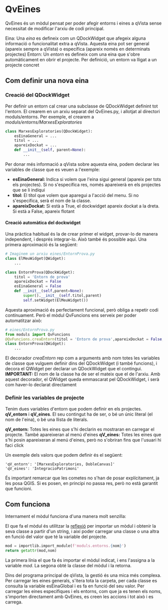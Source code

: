 # QvEines
QvEines és un mòdul pensat per poder afegir entorns i eines a qVista sense necessitat de modificar l'arxiu de codi principal. 

Eina: Una *eina* es defineix com un QDockWidget que afegeix alguna informació o funcionalitat extra a qVista. Aquesta eina pot ser general (apareix sempre a qVista) o específica (apareix només en determinats projectes)
Entorn: Un *entorn* es defineix com una eina que s'obre automàticament en obrir el projecte. Per definició, un entorn va lligat a un projecte concret

## Com definir una nova eina
### Creació del QDockWidget
Per definir un entorn cal crear una subclasse de QDockWidget definint tot l'entorn. El crearem en un arxiu separat del QvEines.py, i allotjat al directori moduls/entorns. Per exemple, el crearem a *moduls/entorns/MarxesExploratories*

```Python
class MarxesExploratories(QDockWidget):
    esEinaGeneral = ...
    titol = ...
    apareixDockat = ...
    def __init__(self, parent=None):
        ...
```

Per donar més informació a qVista sobre aquesta eina, podem declarar les variables de classe que es veuen a l'exemple:

* **esEinaGeneral:** Indica si volem que l'eina sigui general (apareix per tots els projectes). Si no s'especifica res, només apareixerà en els projectes que se li indiqui
* **titol:** El títol que volem que aparegui a l'acció del menu. Si no s'especifica, serà el nom de la classe.
* **apareixDockat:** Si està a True, el dockwidget apareix dockat a la dreta. Si està a False, apareix flotant

#### Creació automàtica del dockwidget
Una pràctica habitual és la de crear primer el widget, provar-lo de manera independent, i després integrar-lo. Això també és possible aquí. Una primera aproximació és la següent:

```Python
# Imaginem un arxiu eines/EntornProva.py
class ElMeuWidget(QWidget):
    ...

class EntornProva(QDockWidget):
    titol = 'Entorn de prova'
    apareixDockat = False
    esEinaGeneral = False
    def __init__(self,parent=None):
        super().__init__(self.titol,parent)
        self.setWidget(ElMeuWidget())
```

Aquesta aproximació és perfectament funcional, però obliga a repetir codi contínuament. Però el mòdul QvFuncions ens serveix per poder automatitzar això:

```Python
# eines/EntornProva.py
from moduls import QvFuncions
@QvFuncions.creaEntorn(titol = 'Entorn de prova',apareixDockat = False,esEinaGeneral = False)
class EntornProva(QWidget):
    ...
```

El decorador *creaEntorn* rep com a arguments amb nom totes les variables de classe que vulguem definir dins del QDockWidget (i també funcions), i decora el QWidget per declarar un QDockWidget que el contingui. **IMPORTANT:** El nom de la classe ha de ser el mateix que el de l'arxiu. Amb aquest decorador, el QWidget queda emmascarat pel QDockWidget, i serà com haver-lo declarat directament
### Definir les variables de projecte
Tenim dues variables d'entorn que podem definir en els projectes. **qV_entorn** i **qV_eines**. El seu contingut ha de ser, o bé un únic literal (el nom de l'eina), o bé una llista de literals.

**qV_entorn:** Totes les eines que s'hi declarin es mostraran en carregar el projecte. També apareixeran al menú d'eines
**qV_eines:** Totes les eines que s'hi posin apareixeran al menú d'eines, però no s'obriran fins que l'usuari hi faci click

Un exemple dels valors que podem definir és el següent:
```
'qV_entorn': '[MarxesExploratories, DobleCanvas]'
'qV_eines': 'IntegracioPatrimoni'
```

És important remarcar que les cometes no s'han de posar explícitament, ja les posa QGIS. Si es posen, en principi no passa res, però no està garantit que funcioni.

## Com funciona
Internament el mòdul funciona d'una manera molt senzilla:

El que fa el mòdul és utilitzar la [reflexió](https://es.wikipedia.org/wiki/Reflexi%C3%B3n_(inform%C3%A1tica)) per importar un mòdul i obtenir la seva classe a partir d'un string, i així poder carregar una classe o una altra en funció del valor que té la variable del projecte. 

```Python
mod = importlib.import_module(f'moduls.entorns.{nom}')
return getattr(mod,nom)
```

La primera línia el que fa és importar el mòdul indicat, i ens l'assigna a la variable *mod*. La segona obté la classe del mòdul i la retorna.

Dins del programa principal de qVista, la gestió és una mica més complexa. Per carregar les eines generals, s'itera tota la carpeta, per cada classe es consulta la variable esEinaGlobal i es fa en funció del seu valor. Per carregar les eines específiques i els entorns, com que ja es tenen els noms, s'importen directament amb QvEines, es creen les accions i tot això i es carrega. 